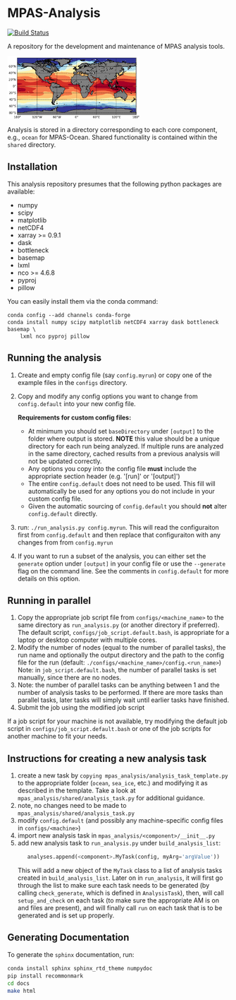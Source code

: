 # MPAS-Analysis
[![Build Status](https://travis-ci.org/MPAS-Dev/MPAS-Analysis.svg?branch=develop)](https://travis-ci.org/MPAS-Dev/MPAS-Analysis)

A repository for the development and maintenance of MPAS analysis tools.

![sea surface temperature](docs/_static/sst_example.png)

Analysis is stored in a directory corresponding to each core component, e.g., `ocean` for
MPAS-Ocean. Shared functionality is contained within the `shared` directory.

## Installation
This analysis repository presumes that the following python packages are available:

 * numpy
 * scipy
 * matplotlib
 * netCDF4
 * xarray >= 0.9.1
 * dask
 * bottleneck
 * basemap
 * lxml
 * nco >= 4.6.8
 * pyproj
 * pillow

You can easily install them via the conda command:

```
conda config --add channels conda-forge
conda install numpy scipy matplotlib netCDF4 xarray dask bottleneck basemap \
    lxml nco pyproj pillow
```

## Running the analysis
  1. Create and empty config file (say `config.myrun`) or copy one of the
     example files in the `configs` directory.
  2. Copy and modify any config options you want to change from
     `config.default` into your new config file.

     **Requirements for custom config files:**
     * At minimum you should set `baseDirectory` under `[output]` to the folder
       where output is stored.  **NOTE** this value should be a unique
       directory for each run being analyzed.  If multiple runs are analyzed in
       the same directory, cached results from a previous analysis will not be
       updated correctly.
     * Any options you copy into the config file **must** include the
       appropriate section header (e.g. '[run]' or '[output]')
     * The entire `config.default` does not need to be used.  This fill will
       automatically be used for any options you do not include in your custom
       config file.
     * Given the automatic sourcing of `config.default` you should **not**
       alter `config.default` directly.
  3. run: `./run_analysis.py config.myrun`.  This will read the configuraiton
     first from `config.default` and then replace that configuraiton with any
     changes from from `config.myrun`
  4. If you want to run a subset of the analysis, you can either set the
     `generate` option under `[output]` in your config file or use the
     `--generate` flag on the command line.  See the comments in
     `config.default` for more details on this option.


## Running in parallel
  1. Copy the appropriate job script file from `configs/<machine_name>` to
     the same directory as `run_analysis.py` (or another directory if preferred).
     The default script, `configs/job_script.default.bash`, is appropriate for
     a laptop or desktop computer with multiple cores.
  2. Modify the number of nodes (equal to the number of parallel tasks), the
     run name and optionally the output directory and the path to the config
     file for the run (default: `./configs/<machine_name>/config.<run_name>`)
     Note: in `job_script.default.bash`, the number of parallel tasks is set
     manually, since there are no nodes.
  3. Note: the number of parallel tasks can be anything between 1 and the number
     of analysis tasks to be performed.  If there are more tasks than parallel
     tasks, later tasks will simply wait until earlier tasks have finished.
  4. Submit the job using the modified job script

If a job script for your machine is not available, try modifying the default
job script in `configs/job_script.default.bash` or one of the job scripts for
another machine to fit your needs.


## Instructions for creating a new analysis task

1. create a new task by `copying mpas_analysis/analysis_task_template.py` to
   the appropriate folder (`ocean`, `sea_ice`, etc.) and modifying it as
   described in the template.  Take a look at
   `mpas_analysis/shared/analysis_task.py` for additional guidance.
2. note, no changes need to be made to `mpas_analysis/shared/analysis_task.py`
3. modify `config.default` (and possibly any machine-specific config files in
   `configs/<machine>`)
4. import new analysis task in `mpas_analysis/<component>/__init__.py`
5. add new analysis task to `run_analysis.py` under `build_analysis_list`:
   ```python
      analyses.append(<component>.MyTask(config, myArg='argValue'))
   ```
   This will add a new object of the `MyTask` class to a list of analysis tasks
   created in `build_analysis_list`.  Later on in `run_analysis`, it will first
   go through the list to make sure each task needs to be generated
   (by calling `check_generate`, which is defined in `AnalysisTask`), then, will
   call `setup_and_check` on each task (to make sure the appropriate AM is on
   and files are present), and will finally call `run` on each task that is
   to be generated and is set up properly.

## Generating Documentation

To generate the `sphinx` documentation, run:
```bash
conda install sphinx sphinx_rtd_theme numpydoc
pip install recommonmark
cd docs
make html
```
